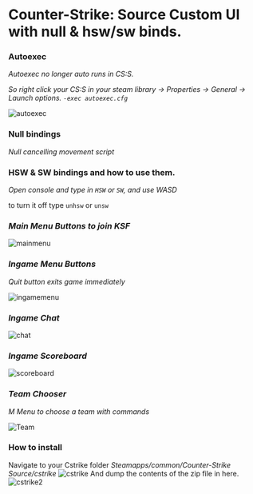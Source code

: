 # Counter-Strike: Source Custom UI with null & hsw/sw binds.

### Autoexec
_Autoexec no longer auto runs in CS:S._

_So right click your CS:S in your steam library -> Properties -> General -> Launch options. `-exec autoexec.cfg`_

![autoexec](https://i.imgur.com/D532gNr.gif)

### Null bindings
_Null cancelling movement script_

### HSW & SW bindings and how to use them.
_Open console and type in `HSW` or `SW`, and use WASD_

to turn it off type `unhsw` or `unsw`


### _Main Menu Buttons to join KSF_

![mainmenu](https://gilbo.dev/8w5y6n7.png)

### _Ingame Menu Buttons_
_Quit button exits game immediately_

![ingamemenu](https://gilbo.dev/i05whzn.png)

### _Ingame Chat_

![chat](https://gilbo.dev/yeb3xwz.png)

### _Ingame Scoreboard_

![scoreboard](https://gilbo.dev/8ilxsrx.png)

### _Team Chooser_
_M Menu to choose a team with commands_

![Team](https://gilbo.dev/hp6fkgv.png)



### How to install
Navigate to your Cstrike folder
_Steamapps/common/Counter-Strike Source/cstrike_
![cstrike](https://gilbo.dev/cpp203f.gif)
And dump the contents of the zip file in here.
![cstrike2](https://gilbo.dev/k3o6e63.gif)
